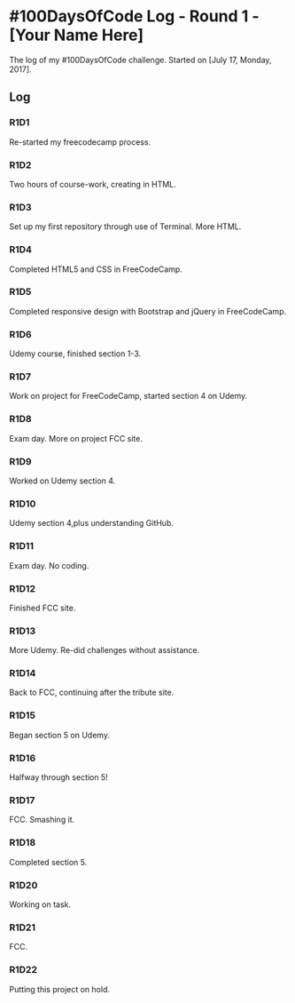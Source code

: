 # #100DaysOfCode Log - Round 1 - [Your Name Here]

The log of my #100DaysOfCode challenge. Started on [July 17, Monday, 2017].

## Log

### R1D1 
Re-started my freecodecamp process.

### R1D2
Two hours of course-work, creating in HTML.

### R1D3 
Set up my first repository through use of Terminal. More HTML.

### R1D4 
Completed HTML5 and CSS in FreeCodeCamp.

### R1D5
Completed responsive design with Bootstrap and jQuery in FreeCodeCamp.

### R1D6 
Udemy course, finished section 1-3.

### R1D7
Work on project for FreeCodeCamp, started section 4 on Udemy.

### R1D8 
Exam day. More on project FCC site.

### R1D9 
Worked on Udemy section 4.

### R1D10 
Udemy section 4,plus understanding GitHub.

### R1D11 
Exam day. No coding.

### R1D12 
Finished FCC site.

### R1D13 
More Udemy. Re-did challenges without assistance.

### R1D14 
Back to FCC, continuing after the tribute site.

### R1D15 
Began section 5 on Udemy.

### R1D16 
Halfway through section 5!

### R1D17 
FCC. Smashing it.

### R1D18 
Completed section 5.

### R1D20 
Working on task.

### R1D21 
FCC.

### R1D22 
Putting this project on hold.
